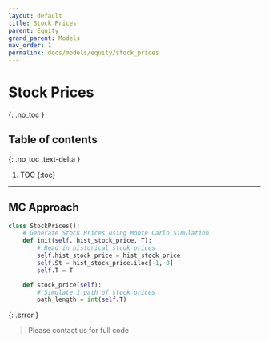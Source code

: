 ```yaml
---
layout: default
title: Stock Prices
parent: Equity
grand_parent: Models
nav_order: 1
permalink: docs/models/equity/stock_prices
---
```


# Stock Prices
{: .no_toc }

## Table of contents
{: .no_toc .text-delta }

1. TOC
{:toc}

---

## MC Approach

```python
class StockPrices():
    # Generate Stock Prices using Monte Carlo Simulation
    def init(self, hist_stock_price, T):
        # Read in historical stcok prices 
        self.hist_stock_price = hist_stock_price 
        self.St = hist_stock_price.iloc[-1, 0] 
        self.T = T 

    def stock_price(self):
        # Simulate 1 path of stock prices
        path_length = int(self.T)
```

{: .error }
> Please contact us for full code
